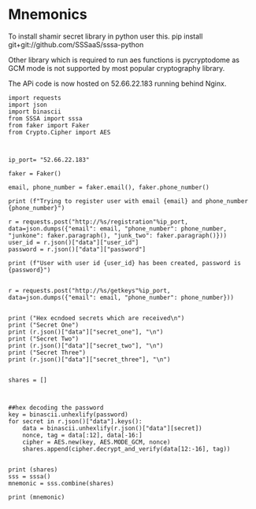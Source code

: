 # Mnemonics

To install shamir secret library in python user this.
pip install git+git://github.com/SSSaaS/sssa-python

Other library which is required to run aes functions is pycryptodome as GCM mode is not supported by
most popular cryptography library.

The APi code is now hosted on 52.66.22.183 running behind Nginx.
```
import requests
import json
import binascii
from SSSA import sssa
from faker import Faker
from Crypto.Cipher import AES



ip_port= "52.66.22.183"

faker = Faker()

email, phone_number = faker.email(), faker.phone_number()

print (f"Trying to register user with email {email} and phone_number {phone_number}")

r = requests.post("http://%s/registration"%ip_port,  data=json.dumps({"email": email, "phone_number": phone_number, "junkone": faker.paragraph(), "junk_two": faker.paragraph()}))
user_id = r.json()["data"]["user_id"]
password = r.json()["data"]["password"]

print (f"User with user id {user_id} has been created, password is {password}")


r = requests.post("http://%s/getkeys"%ip_port,  data=json.dumps({"email": email, "phone_number": phone_number}))


print ("Hex ecndoed secrets which are received\n")
print ("Secret One")
print (r.json()["data"]["secret_one"], "\n")
print ("Secret Two")
print (r.json()["data"]["secret_two"], "\n")
print ("Secret Three")
print (r.json()["data"]["secret_three"], "\n")


shares = []



##hex decoding the password
key = binascii.unhexlify(password)
for secret in r.json()["data"].keys():
    data = binascii.unhexlify(r.json()["data"][secret])
    nonce, tag = data[:12], data[-16:]
    cipher = AES.new(key, AES.MODE_GCM, nonce)
    shares.append(cipher.decrypt_and_verify(data[12:-16], tag))


print (shares)
sss = sssa()
mnemonic = sss.combine(shares)

print (mnemonic)
```
